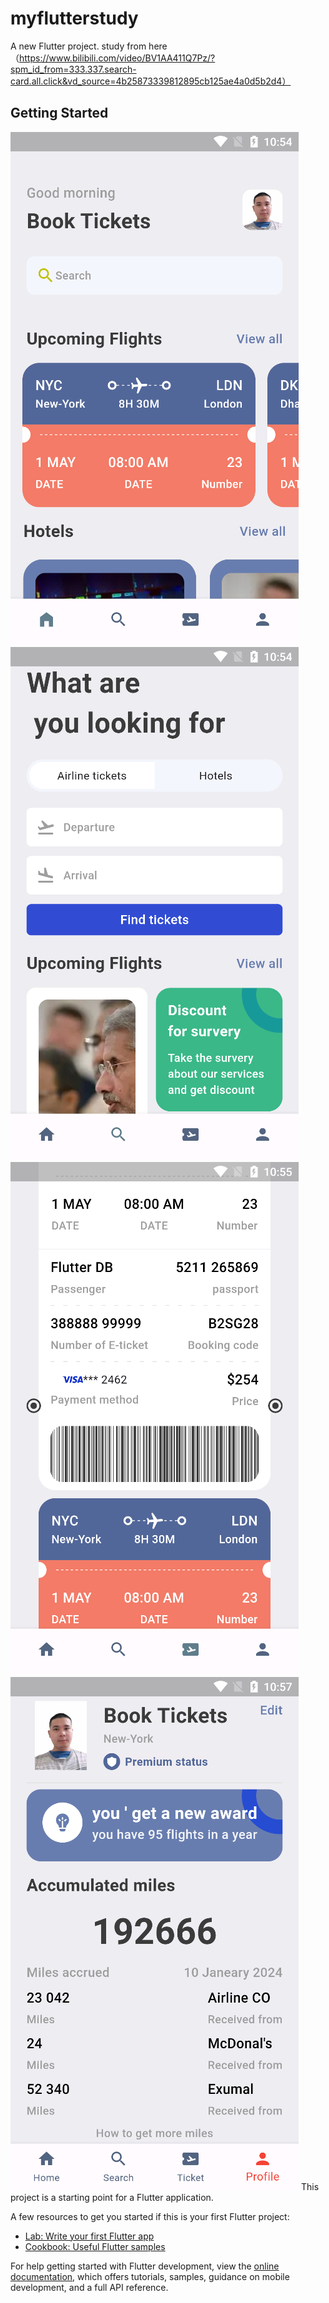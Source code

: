 # myflutterstudy

A new Flutter project.
study from here（https://www.bilibili.com/video/BV1AA411Q7Pz/?spm_id_from=333.337.search-card.all.click&vd_source=4b25873339812895cb125ae4a0d5b2d4）
## Getting Started
![avatar](/img/home.jpg)
![avatar](/img/search.jpg)
![avatar](/img/tickets.jpg)
![avatar](/img/profile.jpg)
This project is a starting point for a Flutter application.

A few resources to get you started if this is your first Flutter project:

- [Lab: Write your first Flutter app](https://docs.flutter.dev/get-started/codelab)
- [Cookbook: Useful Flutter samples](https://docs.flutter.dev/cookbook)

For help getting started with Flutter development, view the
[online documentation](https://docs.flutter.dev/), which offers tutorials,
samples, guidance on mobile development, and a full API reference.
